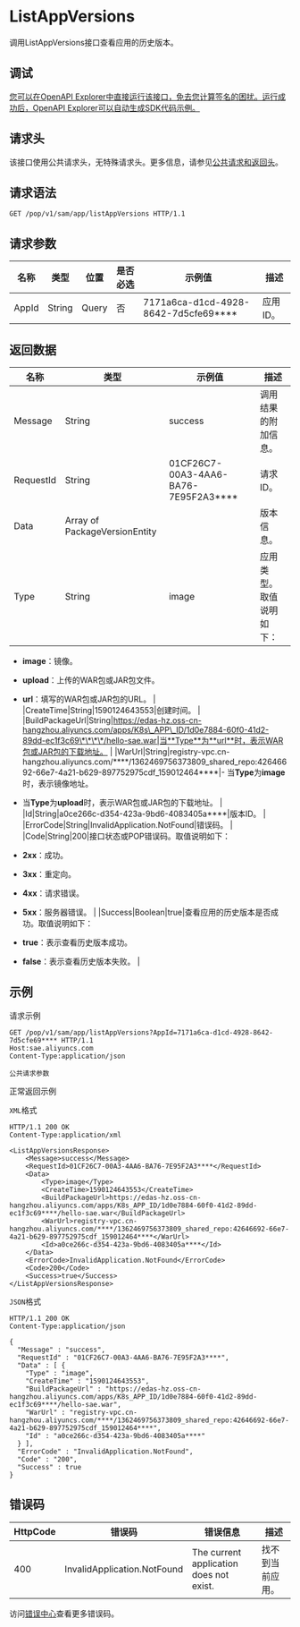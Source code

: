 # ListAppVersions

调用ListAppVersions接口查看应用的历史版本。

## 调试

[您可以在OpenAPI Explorer中直接运行该接口，免去您计算签名的困扰。运行成功后，OpenAPI Explorer可以自动生成SDK代码示例。](https://api.aliyun.com/#product=sae&api=ListAppVersions&type=ROA&version=2019-05-06)

## 请求头

该接口使用公共请求头，无特殊请求头。更多信息，请参见[公共请求和返回头](~~126964~~)。

## 请求语法

```
GET /pop/v1/sam/app/listAppVersions HTTP/1.1
```

## 请求参数

|名称|类型|位置|是否必选|示例值|描述|
|--|--|--|----|---|--|
|AppId|String|Query|否|7171a6ca-d1cd-4928-8642-7d5cfe69\*\*\*\*|应用ID。 |

## 返回数据

|名称|类型|示例值|描述|
|--|--|---|--|
|Message|String|success|调用结果的附加信息。 |
|RequestId|String|01CF26C7-00A3-4AA6-BA76-7E95F2A3\*\*\*\*|请求ID。 |
|Data|Array of PackageVersionEntity| |版本信息。 |
|Type|String|image|应用类型。取值说明如下：

 -   **image**：镜像。
-   **upload**：上传的WAR包或JAR包文件。
-   **url**：填写的WAR包或JAR包的URL。 |
|CreateTime|String|1590124643553|创建时间。 |
|BuildPackageUrl|String|https://edas-hz.oss-cn-hangzhou.aliyuncs.com/apps/K8s\_APP\_ID/1d0e7884-60f0-41d2-89dd-ec1f3c69\*\*\*\*/hello-sae.war|当**Type**为**url**时，表示WAR包或JAR包的下载地址。 |
|WarUrl|String|registry-vpc.cn-hangzhou.aliyuncs.com/\*\*\*\*/1362469756373809\_shared\_repo:42646692-66e7-4a21-b629-897752975cdf\_159012464\*\*\*\*|-   当**Type**为**image**时，表示镜像地址。
-   当**Type**为**upload**时，表示WAR包或JAR包的下载地址。 |
|Id|String|a0ce266c-d354-423a-9bd6-4083405a\*\*\*\*|版本ID。 |
|ErrorCode|String|InvalidApplication.NotFound|错误码。 |
|Code|String|200|接口状态或POP错误码。取值说明如下：

 -   **2xx**：成功。
-   **3xx**：重定向。
-   **4xx**：请求错误。
-   **5xx**：服务器错误。 |
|Success|Boolean|true|查看应用的历史版本是否成功。取值说明如下：

 -   **true**：表示查看历史版本成功。
-   **false**：表示查看历史版本失败。 |

## 示例

请求示例

```
GET /pop/v1/sam/app/listAppVersions?AppId=7171a6ca-d1cd-4928-8642-7d5cfe69**** HTTP/1.1
Host:sae.aliyuncs.com
Content-Type:application/json

公共请求参数
```

正常返回示例

`XML`格式

```
HTTP/1.1 200 OK
Content-Type:application/xml

<ListAppVersionsResponse>
    <Message>success</Message>
    <RequestId>01CF26C7-00A3-4AA6-BA76-7E95F2A3****</RequestId>
    <Data>
        <Type>image</Type>
        <CreateTime>1590124643553</CreateTime>
        <BuildPackageUrl>https://edas-hz.oss-cn-hangzhou.aliyuncs.com/apps/K8s_APP_ID/1d0e7884-60f0-41d2-89dd-ec1f3c69****/hello-sae.war</BuildPackageUrl>
        <WarUrl>registry-vpc.cn-hangzhou.aliyuncs.com/****/1362469756373809_shared_repo:42646692-66e7-4a21-b629-897752975cdf_159012464****</WarUrl>
        <Id>a0ce266c-d354-423a-9bd6-4083405a****</Id>
    </Data>
    <ErrorCode>InvalidApplication.NotFound</ErrorCode>
    <Code>200</Code>
    <Success>true</Success>
</ListAppVersionsResponse>
```

`JSON`格式

```
HTTP/1.1 200 OK
Content-Type:application/json

{
  "Message" : "success",
  "RequestId" : "01CF26C7-00A3-4AA6-BA76-7E95F2A3****",
  "Data" : [ {
    "Type" : "image",
    "CreateTime" : "1590124643553",
    "BuildPackageUrl" : "https://edas-hz.oss-cn-hangzhou.aliyuncs.com/apps/K8s_APP_ID/1d0e7884-60f0-41d2-89dd-ec1f3c69****/hello-sae.war",
    "WarUrl" : "registry-vpc.cn-hangzhou.aliyuncs.com/****/1362469756373809_shared_repo:42646692-66e7-4a21-b629-897752975cdf_159012464****",
    "Id" : "a0ce266c-d354-423a-9bd6-4083405a****"
  } ],
  "ErrorCode" : "InvalidApplication.NotFound",
  "Code" : "200",
  "Success" : true
}
```

## 错误码

|HttpCode|错误码|错误信息|描述|
|--------|---|----|--|
|400|InvalidApplication.NotFound|The current application does not exist.|找不到当前应用。|

访问[错误中心](https://error-center.aliyun.com/status/product/sae)查看更多错误码。

